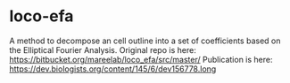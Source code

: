 # loco-efa
A method to decompose an cell outline into a set of coefficients based on the Elliptical Fourier Analysis. Original repo is here: https://bitbucket.org/mareelab/loco_efa/src/master/ 
Publication is here: https://dev.biologists.org/content/145/6/dev156778.long
